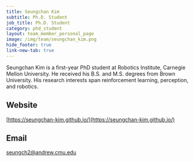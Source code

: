 ```yaml
---
title: Seungchan Kim
subtitle: Ph.D. Student
job_title: Ph.D. Student
category: phd_student
layout: team_member_personal_page
image: /img/team/seungchan_kim.png
hide_footer: true
link-new-tab: true
---
```


Seungchan Kim is a first-year PhD student at Robotics Institute, Carnegie Mellon University. He received his B.S. and M.S. degrees from Brown University. His research interests span reinforcement learning, perception, and robotics.

## Website ##
[https://seungchan-kim.github.io/](https://seungchan-kim.github.io/)

## Email ##
seungch2@andrew.cmu.edu
